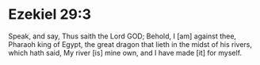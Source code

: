 # Ezekiel 29:3

Speak, and say, Thus saith the Lord GOD; Behold, I [am] against thee, Pharaoh king of Egypt, the great dragon that lieth in the midst of his rivers, which hath said, My river [is] mine own, and I have made [it] for myself.